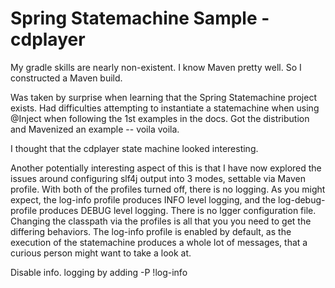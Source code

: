 Spring Statemachine Sample - cdplayer
=====================================

My gradle skills are nearly non-existent. I know Maven pretty well. So I
constructed a Maven build.
 
Was taken by surprise when learning that the Spring Statemachine project
exists. Had difficulties attempting to instantiate a statemachine when
using @Inject when following the 1st examples in the docs. Got the
distribution and Mavenized an example -- voila voila.

I thought that the cdplayer state machine looked interesting.

Another potentially interesting aspect of this is that I have now explored the
issues around configuring slf4j output into 3 modes, settable via Maven
profile. With both of the profiles turned off, there is no logging. As
you might expect, the log-info profile produces INFO level logging, and
the log-debug-profile produces DEBUG level logging. There is no lgger
configuration file. Changing the classpath via the profiles is all that
you you need to get the differing behaviors. The log-info profile is
enabled by default, as the execution of the statemachine produces a
whole lot of messages, that a curious person might want to take a look at.

Disable info. logging by adding -P !log-info